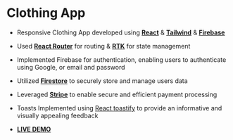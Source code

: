 # Clothing App

- Responsive Clothing App developed using **<ins>React</ins>** & **<ins>Tailwind</ins>** & **<ins>Firebase</ins>**

- Used **<ins>React Router</ins>** for routing & **<ins>RTK</ins>** for state management

- Implemented Firebase for authentication, enabling users to authenticate using Google, or email and password 
  
- Utilized **<ins>Firestore</ins>** to securely store and manage users data

- Leveraged **<ins>Stripe</ins>** to enable secure and efficient payment processing

- Toasts Implemented using [React toastify](https://fkhadra.github.io/react-toastify/introduction/) to provide an informative and visually appealing feedback 

+ [**LIVE DEMO**](https://crwn-clothing-eccomerce.netlify.app/)
